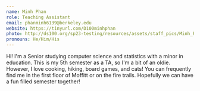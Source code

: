 ```yaml
---
name: Minh Phan
role: Teaching Assistant
email: phanminh6139@berkeley.edu
website: https://tinyurl.com/D100minhphan
photo: http://ds100.org/sp23-testing/resources/assets/staff_pics/Minh_Phan.JPG
pronouns: He/Him/His
---
```

Hi! I'm a Senior studying computer science and statistics with a minor in education. This is my 5th semester as a TA, so I'm a bit of an oldie. However, I love cooking, hiking, board games, and cats! You can frequently find me in the first floor of Moffitt or on the fire trails. Hopefully we can have a fun filled semester together! 
